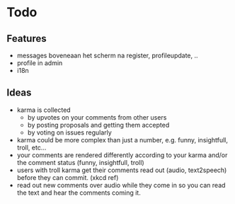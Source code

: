 Todo
====

Features
--------

- messages boveneaan het scherm na register, profileupdate, ..
- profile in admin
- i18n

Ideas
-----

- karma is collected 
    - by upvotes on your comments from other users
    - by posting proposals and getting them accepted
    - by voting on issues regularly
- karma could be more complex than just a number, e.g. funny, insightfull, troll, etc...
- your comments are rendered differently according to your karma and/or the comment status (funny, insightfull, troll)
- users with troll karma get their comments read out (audio, text2speech) before they can commit. (xkcd ref)
- read out new comments over audio while they come in so you can read the text and hear the comments coming it.

